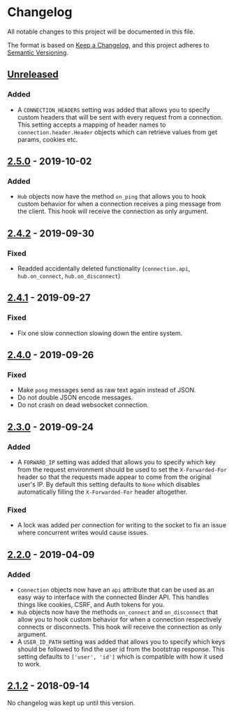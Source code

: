 # Changelog
All notable changes to this project will be documented in this file.

The format is based on [Keep a Changelog](https://keepachangelog.com/en/1.0.0/),
and this project adheres to [Semantic Versioning](https://semver.org/spec/v2.0.0.html).

## [Unreleased]
### Added
- A `CONNECTION_HEADERS` setting was added that allows you to specify custom
headers that will be sent with every request from a connection. This setting
accepts a mapping of header names to `connection.header.Header` objects which
can retrieve values from get params, cookies etc.

## [2.5.0] - 2019-10-02
### Added
- `Hub` objects now have the method `on_ping` that allows you to hook custom
behavior for when a connection receives a ping message from the client. This
hook will receive the connection as only argument.

## [2.4.2] - 2019-09-30
### Fixed
- Readded accidentally deleted functionality (`connection.api`,
`hub.on_connect`, `hub.on_disconnect`)

## [2.4.1] - 2019-09-27
### Fixed
- Fix one slow connection slowing down the entire system.

## [2.4.0] - 2019-09-26
### Fixed
- Make `pong` messages send as raw text again instead of JSON.
- Do not double JSON encode messages.
- Do not crash on dead websocket connection.

## [2.3.0] - 2019-09-24
### Added
- A `FORWARD_IP` setting was added that allows you to specify which key from
the request environment should be used to set the `X-Forwarded-For` header so
that the requests made appear to come from the original user's IP. By default
this setting defaults to `None` which disables automatically filling the
`X-Forwarded-For` header altogether.
### Fixed
- A lock was added per connection for writing to the socket to fix an issue
where concurrent writes would cause issues.

## [2.2.0] - 2019-04-09
### Added
- `Connection` objects now have an `api` attribute that can be used as an
easy way to interface with the connected Binder API. This handles things like
cookies, CSRF, and Auth tokens for you.
- `Hub` objects now have the methods `on_connect` and `on_disconnect` that
allow you to hook custom behavior for when a connection respectively connects
or disconnects. This hook will receive the connection as only argument.
- A `USER_ID_PATH` setting was added that allows you to specify which keys
should be followed to find the user id from the bootstrap response. This
setting defaults to `['user', 'id']` which is compatible with how it used to
work.

## [2.1.2] - 2018-09-14
No changelog was kept up until this version.

[Unreleased]: https://github.com/CodeYellowBV/high-templar/compare/2.5.0...HEAD
[2.5.0]: https://github.com/CodeYellowBV/high-templar/compare/2.4.2...2.5.0
[2.4.2]: https://github.com/CodeYellowBV/high-templar/compare/2.4.1...2.4.2
[2.4.1]: https://github.com/CodeYellowBV/high-templar/compare/2.4.0...2.4.1
[2.4.0]: https://github.com/CodeYellowBV/high-templar/compare/2.3.0...2.4.0
[2.3.0]: https://github.com/CodeYellowBV/high-templar/compare/2.2.0...2.3.0
[2.2.0]: https://github.com/CodeYellowBV/high-templar/compare/2.1.2...2.2.0
[2.1.2]: https://github.com/CodeYellowBV/high-templar/releases/tag/2.1.2

